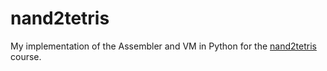 # nand2tetris
My implementation of the Assembler and VM in Python for the [nand2tetris](https://www.nand2tetris.org) course.
